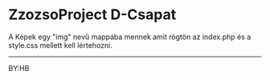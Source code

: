 # ZzozsoProject D-Csapat

A Képek egy "img" nevű mappába mennek amit rögtön az index.php és a style.css mellett kell lértehozni.
***************************************************************************************************
BY:HB
